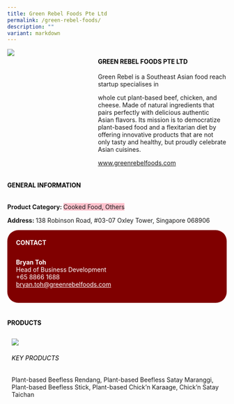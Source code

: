 ```yaml
---
title: Green Rebel Foods Pte Ltd
permalink: /green-rebel-foods/
description: ""
variant: markdown
---
```

<div class="flex-paragraph"> 
<p style="text-transform: uppercase">
</p>
</div> 
<div class="flex-container" style="display: flex; flex-wrap: wrap;"> 
<div class="card sgds" style="flex: 1 1 40%; display: block;">
<img src="https://drive.google.com/uc?export=download&amp;id=1IICA7lUHkqH2O81tLHCA2Siev1lNQT42">
</div> 
<div class="card-sgds" style="flex: 1 1 58%; display: block; margin-left: 3px"> 
<h4 style="text-transform: uppercase; color: black;">
<b>Green Rebel Foods Pte Ltd
</b>
</h4> 
<p>Green Rebel is a Southeast Asian food reach startup specialises in 
</p><p>whole cut plant-based beef, chicken, and cheese. Made of natural ingredients that pairs perfectly with delicious authentic Asian flavors. Its mission is to democratize plant-based food and a flexitarian diet by offering innovative products that are not only tasty and healthy, but proudly celebrate Asian cuisines.
</p> 
<p>
<a href="www.greenrebelfoods.com" target="_blank">www.greenrebelfoods.com
</a>
</p> 
</div> 
</div>
<p></p> 
<h4 style="text-transform: uppercase; color: black;">
<b>General Information
</b>
</h4> 
<div class="flex-container" style="display: flex; flex-wrap: wrap;"> 
<div class="card sgds" style="flex: 1 1 65%; display: block; align-self: stretch"> 
<div class="flex-paragraph"> 
<p>
<b>Product Category: 
</b>
<span style="background-color: pink; border-radius: 10 px;">Cooked Food, Others
</span>
</p> 
<p>
<b>
</b>
</p> 
<p>
<b>
</b>
</p> 
<p style="margin-bottom: 10px;">
<b> 
</b>
</p> 
<p>
<b>Address: 
</b>138 Robinson Road, #03-07 Oxley Tower, Singapore 068906
</p> 
</div> 
</div> 
<div class="card sgds" style="flex: 1 1 35%; padding: 10px; display: block; background-color: maroon; border-radius: 25px; align-self: center;"> 
<h4 style="color: white; margin-top: 10px; margin-left: 10px;">CONTACT
</h4> 
<div class="flex-paragraph"> 
<p style="padding: 10px; color: white;">
<b>Bryan Toh
</b>
<br>Head of Business Development
<br>+65 8866 1688
<br>
<a href="mailto:bryan.toh@greenrebelfoods.com" style="color: white;">bryan.toh@greenrebelfoods.com
</a>
</p> 
</div> 
</div> 
</div> 
<br> 
<h4 style="text-transform: uppercase; color: black;">
<b>products
</b>
</h4> 
<div style="display: flex; flex-wrap: wrap;"> 
<div class="card sgds" style="flex: 1 1 47%; margin: 10px; display: block;"> 
<div class="flex-image" style="display: block;">
<img src="https://drive.google.com/uc?export=download&amp;id=1DSAoTqfxcfhvVqdrkfc4oXiTaiY3yEq8">
</div> 
<div class="flex-paragraph"> 
<h6 style="text-transform: uppercase; color: black;">Key Products
</h6> Plant-based Beefless Rendang, Plant-based Beefless Satay Maranggi, Plant-based Beefless Stick, Plant-based Chick’n Karaage, Chick’n Satay Taichan 
<p>
</p>
</div>
</div>
</div>